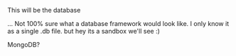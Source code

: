 This will be the database

... Not 100% sure what a database framework would look like. I only know it as a single .db file. but hey its a sandbox we'll see :)

MongoDB?